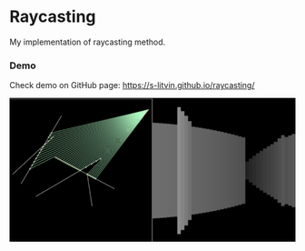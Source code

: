 # Raycasting
My implementation of raycasting method.

### Demo
Check demo on GitHub page: https://s-litvin.github.io/raycasting/

![alt text](https://raw.githubusercontent.com/s-litvin/raycasting/master/preview.png)
